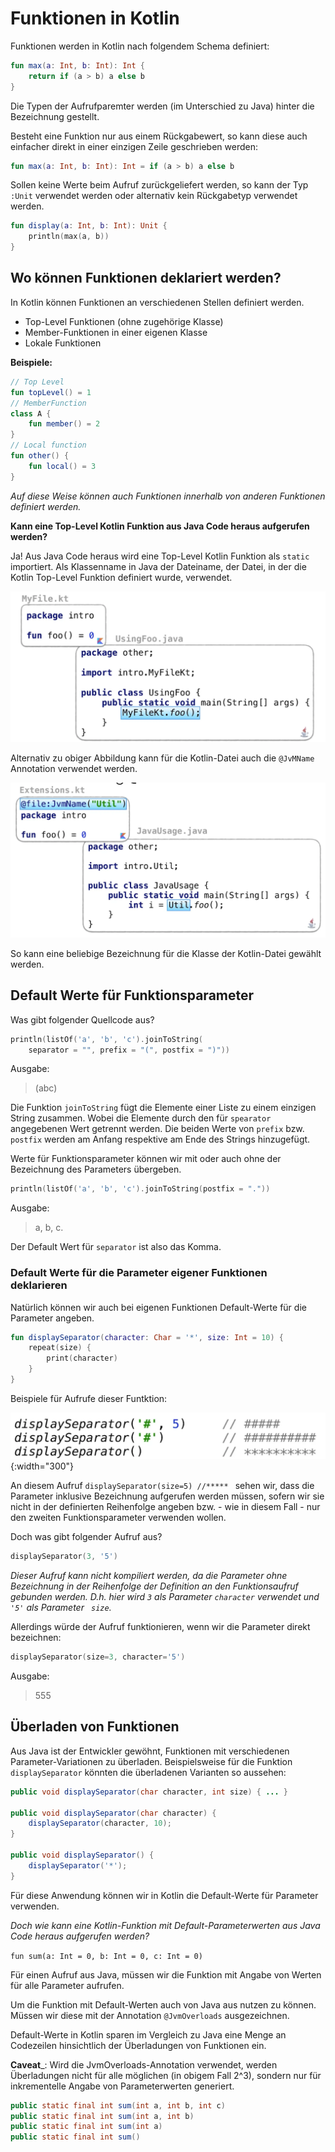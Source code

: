 # Funktionen in Kotlin

Funktionen werden in Kotlin nach folgendem Schema definiert:

```kotlin
fun max(a: Int, b: Int): Int {
    return if (a > b) a else b
}
```

Die Typen der Aufrufparemter werden (im Unterschied zu Java) hinter die Bezeichnung gestellt.

Besteht eine Funktion nur aus einem Rückgabewert, so kann diese auch einfacher direkt in einer einzigen Zeile geschrieben werden:

```kotlin
fun max(a: Int, b: Int): Int = if (a > b) a else b
```

Sollen keine Werte beim Aufruf zurückgeliefert werden, so kann der Typ ```:Unit``` verwendet werden oder alternativ kein Rückgabetyp verwendet werden.

```kotlin
fun display(a: Int, b: Int): Unit {
    println(max(a, b))
}
```

## Wo können Funktionen deklariert werden?
In Kotlin können Funktionen an verschiedenen Stellen definiert werden.

- Top-Level Funktionen (ohne zugehörige Klasse)
- Member-Funktionen in einer eigenen Klasse
- Lokale Funktionen

**Beispiele:**

```kotlin
// Top Level
fun topLevel() = 1
// MemberFunction
class A {
    fun member() = 2
}
// Local function
fun other() {
    fun local() = 3
}
```

_Auf diese Weise können auch Funktionen innerhalb von anderen Funktionen definiert werden._

__Kann eine Top-Level Kotlin Funktion aus Java Code heraus aufgerufen werden?__

Ja! Aus Java Code heraus wird eine Top-Level Kotlin Funktion als ```static``` importiert. Als Klassenname in Java der Dateiname, der Datei, in der die Kotlin Top-Level Funktion definiert wurde, verwendet.

![](/images/340_Funktionen_in_Kotlin-27159540.webp)

Alternativ zu obiger Abbildung kann für die Kotlin-Datei auch die ```@JvMName``` Annotation verwendet werden.

![](/images/340_Funktionen_in_Kotlin-7c298f66.webp)

So kann eine beliebige Bezeichnung für die Klasse der Kotlin-Datei gewählt werden.

## Default Werte für Funktionsparameter

Was gibt folgender Quellcode aus?

```kotlin
println(listOf('a', 'b', 'c').joinToString(
    separator = "", prefix = "(", postfix = ")"))
```
Ausgabe:

>(abc)

Die Funktion ```joinToString``` fügt die Elemente einer Liste zu einem einzigen String zusammen. Wobei die Elemente durch den für ```spearator``` angegebenen Wert getrennt werden. Die beiden Werte von ```prefix``` bzw. ```postfix``` werden am Anfang respektive am Ende des Strings hinzugefügt.

Werte für Funktionsparameter können wir mit oder auch ohne der Bezeichnung des Parameters übergeben.

```kotlin
println(listOf('a', 'b', 'c').joinToString(postfix = "."))
```
Ausgabe:

>a, b, c.

Der Default Wert für ```separator``` ist also das Komma.

### Default Werte für die Parameter eigener Funktionen deklarieren
Natürlich können wir auch bei eigenen Funktionen Default-Werte für die Parameter angeben.

```kotlin
fun displaySeparator(character: Char = '*', size: Int = 10) {
    repeat(size) {
        print(character)
    }
}
```

Beispiele für Aufrufe dieser Funtktion:

![](/images/340_Funktionen_in_Kotlin-02529172.webp){:width="300"}

An diesem Aufruf ```displaySeparator(size=5) //***** ``` sehen wir, dass die Parameter inklusive Bezeichnung aufgerufen werden müssen, sofern wir sie nicht in der definierten Reihenfolge angeben bzw. - wie in diesem Fall - nur den zweiten Funktionsparameter verwenden wollen.

Doch was gibt folgender Aufruf aus?

```Kotlin
displaySeparator(3, '5')
```

_Dieser Aufruf kann nicht kompiliert werden, da die Parameter ohne Bezeichnung in der Reihenfolge der Definition an den Funktionsaufruf gebunden werden. D.h. hier wird ```3``` als Parameter ```character``` verwendet und ```'5'``` als Parameter ``` size```._

Allerdings würde der Aufruf funktionieren, wenn wir die Parameter direkt bezeichnen:

```Kotlin
displaySeparator(size=3, character='5')
```
Ausgabe:

>555

## Überladen von Funktionen
Aus Java ist der Entwickler gewöhnt, Funktionen mit verschiedenen Parameter-Variationen zu überladen. Beispielsweise für die Funktion ```displaySeparator``` könnten die überladenen Varianten so aussehen:

```java
public void displaySeparator(char character, int size) { ... }

public void displaySeparator(char character) {
    displaySeparator(character, 10);
}

public void displaySeparator() {
    displaySeparator('*');
}
```

Für diese Anwendung können wir in Kotlin die Default-Werte für Parameter verwenden.

_Doch wie kann eine Kotlin-Funktion mit Default-Parameterwerten aus Java Code heraus aufgerufen werden?_

```fun sum(a: Int = 0, b: Int = 0, c: Int = 0)```

Für einen Aufruf aus Java, müssen wir die Funktion mit Angabe von Werten für alle Parameter aufrufen.

Um die Funktion mit Default-Werten auch von Java aus nutzen zu können. Müssen wir diese mit der Annotation ```@JvmOverloads``` ausgezeichnen.

Default-Werte in Kotlin sparen im Vergleich zu Java eine Menge an Codezeilen hinsichtlich der Überladungen von Funktionen ein.

__Caveat___: Wird die JvmOverloads-Annotation verwendet, werden Überladungen nicht für alle möglichen (in obigem Fall 2^3), sondern nur für inkrementelle Angabe von Parameterwerten generiert.

```java
public static final int sum(int a, int b, int c)
public static final int sum(int a, int b)
public static final int sum(int a)
public static final int sum()
```
